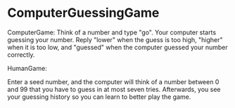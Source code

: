# ComputerGuessingGame
ComputerGame: 
Think of a number and type "go". Your computer starts guessing your number. 
Reply "lower" when the guess is too high, "higher" 
when it is too low, and "guessed" when the computer guessed
your number correctly.


HumanGame:


Enter a seed number, and the computer will think of a number between 0 and
99 that you have to guess in at most seven tries. Afterwards, you see your
 guessing history so you can learn to better play the game.
